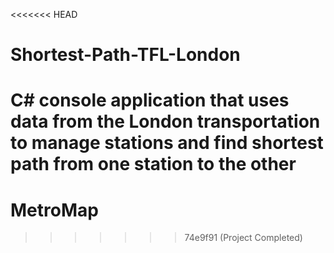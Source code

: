 <<<<<<< HEAD
# Shortest-Path-TFL-London
C# console application that uses data from the London transportation to manage stations and find shortest path from one station to the other
=======
# MetroMap
>>>>>>> 74e9f91 (Project Completed)
